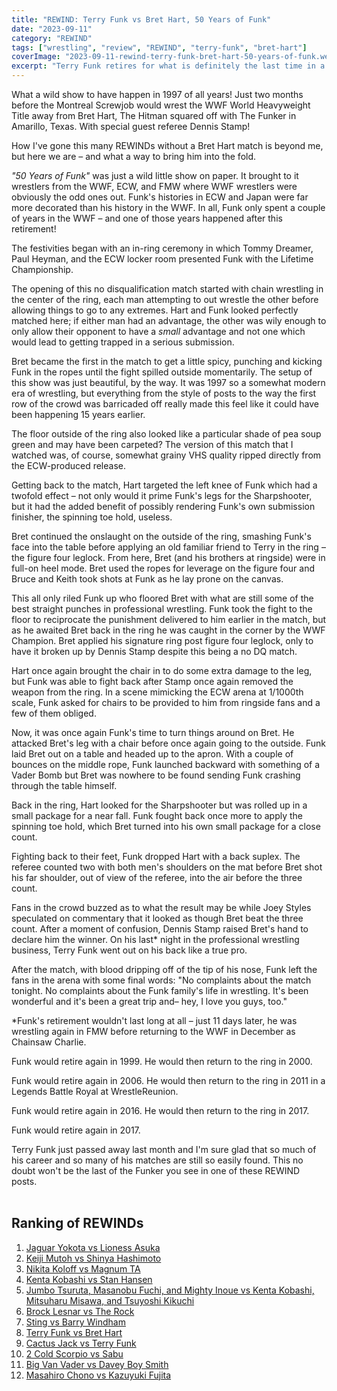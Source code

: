 ```yaml
---
title: "REWIND: Terry Funk vs Bret Hart, 50 Years of Funk"
date: "2023-09-11"
category: "REWIND"
tags: ["wrestling", "review", "REWIND", "terry-funk", "bret-hart"]
coverImage: "2023-09-11-rewind-terry-funk-bret-hart-50-years-of-funk.webp"
excerpt: "Terry Funk retires for what is definitely the last time in a match against Bret Hart on an unprecedented card which brought together wrestlers from different promotions around the world."
---
```


What a wild show to have happen in 1997 of all years! Just two months before the Montreal Screwjob would wrest the WWF World Heavyweight Title away from Bret Hart, The Hitman squared off with The Funker in Amarillo, Texas. With special guest referee Dennis Stamp!

How I've gone this many REWINDs without a Bret Hart match is beyond me, but here we are – and what a way to bring him into the fold.

*"50 Years of Funk"* was just a wild little show on paper. It brought to it wrestlers from the WWF, ECW, and FMW where WWF wrestlers were obviously the odd ones out. Funk's histories in ECW and Japan were far more decorated than his history in the WWF. In all, Funk only spent a couple of years in the WWF – and one of those years happened after this retirement!

The festivities began with an in-ring ceremony in which Tommy Dreamer, Paul Heyman, and the ECW locker room presented Funk with the Lifetime Championship.

The opening of this no disqualification match started with chain wrestling in the center of the ring, each man attempting to out wrestle the other before allowing things to go to any extremes. Hart and Funk looked perfectly matched here; if either man had an advantage, the other was wily enough to only allow their opponent to have a *small* advantage and not one which would lead to getting trapped in a serious submission.

Bret became the first in the match to get a little spicy, punching and kicking Funk in the ropes until the fight spilled outside momentarily. The setup of this show was just beautiful, by the way. It was 1997 so a somewhat modern era of wrestling, but everything from the style of posts to the way the first row of the crowd was barricaded off really made this feel like it could have been happening 15 years earlier.

The floor outside of the ring also looked like a particular shade of pea soup green and may have been carpeted? The version of this match that I watched was, of course, somewhat grainy VHS quality ripped directly from the ECW-produced release.

Getting back to the match, Hart targeted the left knee of Funk which had a twofold effect – not only would it prime Funk's legs for the Sharpshooter, but it had the added benefit of possibly rendering Funk's own submission finisher, the spinning toe hold, useless.

Bret continued the onslaught on the outside of the ring, smashing Funk's face into the table before applying an old familiar friend to Terry in the ring – the figure four leglock. From here, Bret (and his brothers at ringside) were in full-on heel mode. Bret used the ropes for leverage on the figure four and Bruce and Keith took shots at Funk as he lay prone on the canvas.

This all only riled Funk up who floored Bret with what are still some of the best straight punches in professional wrestling. Funk took the fight to the floor to reciprocate the punishment delivered to him earlier in the match, but as he awaited Bret back in the ring he was caught in the corner by the WWF Champion. Bret applied his signature ring post figure four leglock, only to have it broken up by Dennis Stamp despite this being a no DQ match.

Hart once again brought the chair in to do some extra damage to the leg, but Funk was able to fight back after Stamp once again removed the weapon from the ring. In a scene mimicking the ECW arena at 1/1000th scale, Funk asked for chairs to be provided to him from ringside fans and a few of them obliged.

Now, it was once again Funk's time to turn things around on Bret. He attacked Bret's leg with a chair before once again going to the outside. Funk laid Bret out on a table and headed up to the apron. With a couple of bounces on the middle rope, Funk launched backward with something of a Vader Bomb but Bret was nowhere to be found sending Funk crashing through the table himself.

Back in the ring, Hart looked for the Sharpshooter but was rolled up in a small package for a near fall. Funk fought back once more to apply the spinning toe hold, which Bret turned into his own small package for a close count.

Fighting back to their feet, Funk dropped Hart with a back suplex. The referee counted two with both men's shoulders on the mat before Bret shot his far shoulder, out of view of the referee, into the air before the three count.

Fans in the crowd buzzed as to what the result may be while Joey Styles speculated on commentary that it looked as though Bret beat the three count. After a moment of confusion, Dennis Stamp raised Bret's hand to declare him the winner. On his last* night in the professional wrestling business, Terry Funk went out on his back like a true pro.

After the match, with blood dripping off of the tip of his nose, Funk left the fans in the arena with some final words: "No complaints about the match tonight. No complaints about the Funk family's life in wrestling. It's been wonderful and it's been a great trip and– hey, I love you guys, too."

*Funk's retirement wouldn't last long at all – just 11 days later, he was wrestling again in FMW before returning to the WWF in December as Chainsaw Charlie.

Funk would retire again in 1999. He would then return to the ring in 2000.

Funk would retire again in 2006. He would then return to the ring in 2011 in a Legends Battle Royal at WrestleReunion.

Funk would retire again in 2016. He would then return to the ring in 2017.

Funk would retire again in 2017.

Terry Funk just passed away last month and I'm sure glad that so much of his career and so many of his matches are still so easily found. This no doubt won't be the last of the Funker you see in one of these REWIND posts.
<br /><br />

## Ranking of REWINDs

1. [Jaguar Yokota vs Lioness Asuka](2023-08-22-rewind-jaguar-yokota-lioness-asuka)
1. [Keiji Mutoh vs Shinya Hashimoto](2023-08-20-a-week-in-wrestling)
1. [Nikita Koloff vs Magnum TA](2023-08-20-a-week-in-wrestling)
1. [Kenta Kobashi vs Stan Hansen](2023-09-05-kenta-kobashi-stan-hansen-ajpw-triple-crown-title)
1. [Jumbo Tsuruta, Masanobu Fuchi, and Mighty Inoue vs Kenta Kobashi, Mitsuharu Misawa, and Tsuyoshi Kikuchi](2023-08-21-rewind-ajpw-summer-action-series-ii)
1. [Brock Lesnar vs The Rock](2023-08-25-rewind-summerslam-2002)
1. [Sting vs Barry Windham](2023-09-07-sting-barry-windham-clash-of-the-champions-fall-brawl)
1. [Terry Funk vs Bret Hart](2023-09-11-rewind-terry-funk-bret-hart-50-years-of-funk)
1. [Cactus Jack vs Terry Funk](2023-08-20-rewind-kawasaki-dream)
1. [2 Cold Scorpio vs Sabu](2023-08-20-a-week-in-wrestling)
1. [Big Van Vader vs Davey Boy Smith](2023-08-20-a-week-in-wrestling)
1. [Masahiro Chono vs Kazuyuki Fujita](2023-08-20-a-week-in-wrestling)